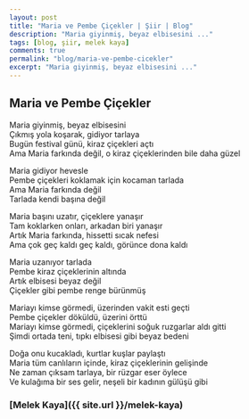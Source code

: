 ```yaml
---
layout: post
title: "Maria ve Pembe Çiçekler | Şiir | Blog"
description: "Maria giyinmiş, beyaz elbisesini ..."
tags: [blog, şiir, melek kaya]
comments: true
permalink: "blog/maria-ve-pembe-cicekler"
excerpt: "Maria giyinmiş, beyaz elbisesini ..."
---
```


## Maria ve Pembe Çiçekler
Maria giyinmiş, beyaz elbisesini  
Çıkmış yola koşarak, gidiyor tarlaya  
Bugün festival günü, kiraz çiçekleri açtı  
Ama Maria farkında değil, o kiraz çiçeklerinden bile daha güzel  
  
Maria gidiyor hevesle  
Pembe çiçekleri koklamak için kocaman tarlada  
Ama Maria farkında değil  
Tarlada kendi başına değil  
  
Maria başını uzatır, çiçeklere yanaşır  
Tam koklarken onları, arkadan biri yanaşır  
Artık Maria farkında, hissetti sıcak nefesi  
Ama çok geç kaldı geç kaldı, görünce dona kaldı  
  
Maria uzanıyor tarlada  
Pembe kiraz çiçeklerinin altında  
Artık elbisesi beyaz değil  
Çiçekler gibi pembe renge bürünmüş  
  
Mariayı kimse görmedi, üzerinden vakit esti geçti  
Pembe çiçekler döküldü, üzerini örttü  
Mariayı kimse görmedi, çiçeklerini soğuk ruzgarlar aldı gitti  
Şimdi ortada teni, tıpkı elbisesi gibi beyaz bedeni  
  
Doğa onu kucakladı, kurtlar kuşlar paylaştı  
Maria tüm canlıların içinde, kiraz çiçeklerinin gelişinde  
Ne zaman çıksam tarlaya, bir rüzgar eser öylece  
Ve kulağıma bir ses gelir, neşeli bir kadının gülüşü gibi  

### [Melek Kaya]({{ site.url }}/melek-kaya)